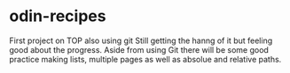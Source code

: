 # odin-recipes
First project on TOP also using git 
Still getting the hanng of it but feeling good about the progress. Aside from using Git there will be some good practice making lists, multiple pages as well as absolue and relative paths. 